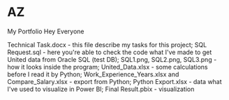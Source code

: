 # AZ
My Portfolio
Hey Everyone

Technical Task.docx - this file describe my tasks for this project;
SQL Request.sql - here you're able to check the code what I've made to get United data from Oracle SQL (test DB);
SQL1.png, SQL2.png, SQL3.png - how it looks inside the program;
United_Data.xlsx - some calculations before I read it by Python;
Work_Experience_Years.xlsx and Compare_Salary.xlsx - export from Python;
Python Export.xlsx - data what I've used to visualize in Power BI;
Final Result.pbix - visualization
